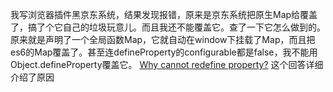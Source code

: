 我写浏览器插件黑京东系统，结果发现报错，原来是京东系统把原生Map给覆盖了，搞了个它自己的垃圾玩意儿。而且我还不能覆盖它。查了一下它怎么做到的。原来就是声明了一个全局函数Map，它就自动在window下挂载了Map，而且把es6的Map覆盖了。甚至连defineProperty的configurable都是false，我不能用Object.defineProperty覆盖它。 [Why cannot redefine property?](https://stackoverflow.com/questions/44052813/why-cannot-redefine-property) 这个回答详细介绍了原因